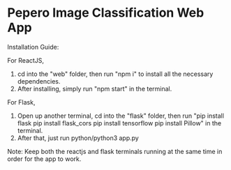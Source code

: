 # Pepero Image Classification Web App

Installation Guide:

For ReactJS,
1. cd into the "web" folder, then run "npm i" to install all the necessary dependencies.
2. After installing, simply run "npm start" in the terminal.

For Flask,
1. Open up another terminal, cd into the "flask" folder, then run "pip install flask pip install flask_cors pip install tensorflow pip install Pillow" in the terminal.
2. After that, just run python/python3 app.py

Note: Keep both the reactjs and flask terminals running at the same time in order for the app to work.
